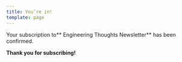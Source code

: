 ```yaml
---
title: You’re in!
template: page
---
```

Your subscription to** Engineering Thoughts Newsletter** has been confirmed.

**Thank you for subscribing!**
